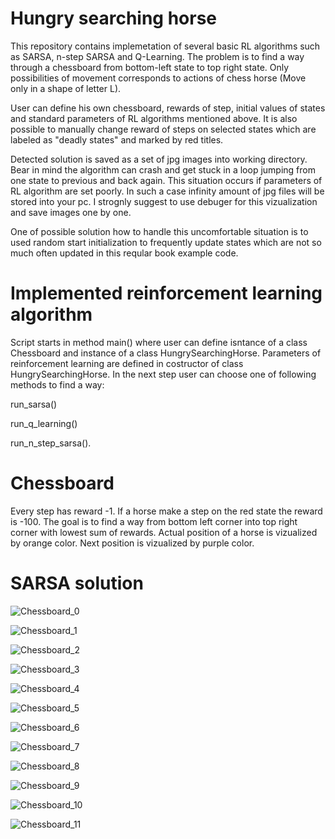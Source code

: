 # Hungry searching horse

This repository contains implemetation of several basic RL algorithms such as SARSA, n-step SARSA and Q-Learning. 
The problem is to find a way through a chessboard from bottom-left state to top right state. Only possibilities of movement corresponds to actions of chess horse (Move only in a shape of letter L).

User can define his own chessboard, rewards of step, initial values of states and standard parameters of RL algorithms mentioned above. It is also possible to manually change reward of steps on selected states which are labeled as "deadly states" and marked by red titles.

Detected solution is saved as a set of jpg images into working directory. Bear in mind the algorithm can crash and get stuck in a loop jumping from one state to previous and back again. This situation occurs if parameters of RL algorithm are set poorly. In such a case infinity amount of jpg files will be stored into your pc. I strognly suggest to use debuger for this vizualization and save images one by one. 

One of possible solution how to handle this uncomfortable situation is to used random start initialization to frequently update states which are not so much often updated in this reqular book example code.

# Implemented reinforcement learning algorithm
Script starts in method main() where user can define isntance of a class Chessboard and instance of a class HungrySearchingHorse. Parameters of reinforcement learning are defined in costructor of class HungrySearchingHorse. In the next step user can choose one of following methods to find a way: 

run_sarsa()

run_q_learning()

run_n_step_sarsa().

# Chessboard
Every step has reward -1. If a horse make a step on the red state the reward is -100. The goal is to find a way from bottom left corner into top right corner with lowest sum of rewards.
Actual position of a horse is vizualized by orange color. Next position is vizualized by purple color.


# SARSA solution
![Chessboard_0](https://github.com/user-attachments/assets/74479bf1-c96a-4248-8828-ad0a6cecbb61) 

![Chessboard_1](https://github.com/user-attachments/assets/ec2e28a9-dc0b-423b-a510-ca2ce9829f67)

![Chessboard_2](https://github.com/user-attachments/assets/19f032c1-f9da-4947-9f42-bebd07c218e7)

![Chessboard_3](https://github.com/user-attachments/assets/5e407bbd-5bf9-4c00-bba9-7876b9864768)

![Chessboard_4](https://github.com/user-attachments/assets/6a5877a4-324d-4e41-aee7-1fd4025cf485)

![Chessboard_5](https://github.com/user-attachments/assets/2d803031-20e1-4f8c-8131-ba1bfeb5067b)

![Chessboard_6](https://github.com/user-attachments/assets/57757c42-9251-4977-82b4-407e3ebd5b72)

![Chessboard_7](https://github.com/user-attachments/assets/8c1e3974-dfb2-436d-ab75-6cccbe50a233)

![Chessboard_8](https://github.com/user-attachments/assets/611e6aef-d40f-4602-8a89-1624e51bc5c9)

![Chessboard_9](https://github.com/user-attachments/assets/ddf71aa2-26e4-4b15-b4bd-f92323eadcf1)

![Chessboard_10](https://github.com/user-attachments/assets/d3c1731a-d130-4d2f-8ad7-22acacfdd937)

![Chessboard_11](https://github.com/user-attachments/assets/8d4d396f-b7f8-46cd-ad7e-1e4a7d26ca84)









